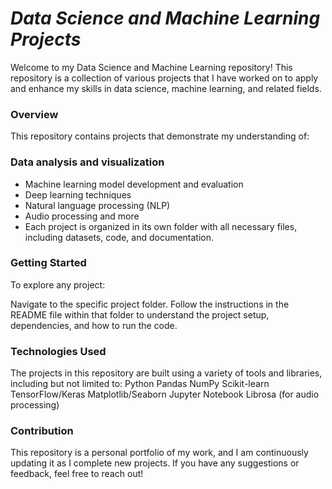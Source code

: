 # *Data Science and Machine Learning Projects*
Welcome to my Data Science and Machine Learning repository! This repository is a collection of various projects that I have worked on to apply and enhance my skills in data science, machine learning, and related fields.

### Overview
This repository contains projects that demonstrate my understanding of:

### Data analysis and visualization
- Machine learning model development and evaluation
- Deep learning techniques
- Natural language processing (NLP)
- Audio processing and more
- Each project is organized in its own folder with all necessary files, including datasets, code, and documentation.

### Getting Started
To explore any project:

Navigate to the specific project folder.
Follow the instructions in the README file within that folder to understand the project setup, dependencies, and how to run the code.
### Technologies Used
The projects in this repository are built using a variety of tools and libraries, including but not limited to:
Python
Pandas
NumPy
Scikit-learn
TensorFlow/Keras
Matplotlib/Seaborn
Jupyter Notebook
Librosa (for audio processing)

### Contribution
This repository is a personal portfolio of my work, and I am continuously updating it as I complete new projects. If you have any suggestions or feedback, feel free to reach out!
